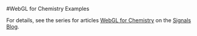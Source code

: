 #WebGL for Chemistry Examples

For details, see the series for articles [WebGL for Chemistry](http://blog.metamolecular.com/articles/2011/03/07/webgl-for-chemistry-part-1-introduction/) on the [Signals Blog](http://blog.metamolecular.com).